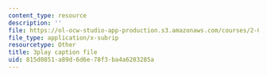 ```yaml
---
content_type: resource
description: ''
file: https://ol-ocw-studio-app-production.s3.amazonaws.com/courses/2-003sc-engineering-dynamics-fall-2011/815d0851a89d6d6e78f3ba4a6203285a_Fo-Y6kEMURk.srt
file_type: application/x-subrip
resourcetype: Other
title: 3play caption file
uid: 815d0851-a89d-6d6e-78f3-ba4a6203285a
---
```

